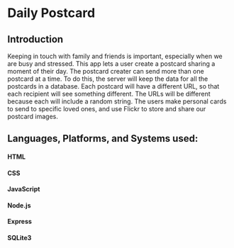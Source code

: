 # Daily Postcard 

## Introduction

Keeping in touch with family and friends is important, especially when we are busy and stressed. This app lets a user create a postcard sharing a moment of their day. The postcard creater can send more than one postcard at a time. To do this, the server will keep the data for all the postcards in a database. Each postcard will have a different URL, so that each recipient will see something different. The URLs will be different because each will include a random string. The users make personal cards to send to specific loved ones, and use Flickr to store and share our postcard images. 

## Languages, Platforms, and Systems used:
#### HTML
#### CSS
#### JavaScript
#### Node.js
#### Express
#### SQLite3





  
